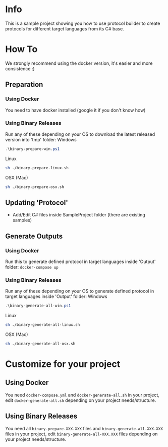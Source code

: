 # Info
This is a sample project showing you how to use protocol builder to create protocols for different target languages from its C# base.

# How To
We strongly recommend using the docker version, it's easier and more consistence :)
## Preparation
### Using Docker
You need to have docker installed (google it if you don't know how)
### Using Binary Releases
Run any of these depending on your OS to download the latest released version into 'tmp' folder:
Windows
```PowerShell
.\binary-prepare-win.ps1
```
Linux
```bash
sh ./binary-prepare-linux.sh
```
OSX (Mac)
```bash
sh ./binary-prepare-osx.sh
```

## Updating 'Protocol'
- Add/Edit C# files inside SampleProject folder (there are existing samples)

## Generate Outputs
### Using Docker
Run this to generate defined protocol in target languages inside 'Output' folder:
```docker-compose up```
### Using Binary Releases
Run any of these depending on your OS to generate defined protocol in target languages inside 'Output' folder:
Windows
```PowerShell
.\binary-generate-all-win.ps1
```
Linux
```bash
sh ./binary-generate-all-linux.sh
```
OSX (Mac)
```bash
sh ./binary-generate-all-osx.sh
```

# Customize for your project
## Using Docker
You need `docker-compose.yml` and `docker-generate-all.sh` in your project, edit `docker-generate-all.sh` depending on your project needs/structure.
## Using Binary Releases
You need all `binary-prepare-XXX.XXX` files and `binary-generate-all-XXX.XXX` files in your project, edit `binary-generate-all-XXX.XXX` files depending on your project needs/structure.
